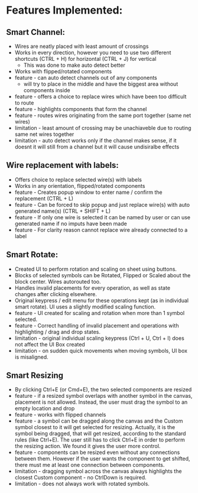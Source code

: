 # Features Implemented: 

## Smart Channel: 
* Wires are neatly placed with least amount of crossings 
* Works in every direction, however you need to use two different shortcuts (CTRL + H) for horizontal (CTRL + J) for vertical 
    * This was done to make auto detect better
* Works with flipped/rotated components
* feature - can auto detect channels out of any components 
    * will try to place in the middle and have the biggest area without components inside
* feature - offers a choice to replace wires which have been too difficult to route
* feature - highlights components that form the channel
* feature - routes wires originating from the same port together (same net wires)
* limitation - least amount of crossing may be unachiaveble due to routing same net wires together 
* limitation - auto detect works only if the channel makes sense, if it doesnt it will still from a channel but it will cause undisiralbe effects

## Wire replacement with labels:
* Offers choice to replace selected wire(s) with labels
* Works in any orientation, flipped/rotated components
* feature - Creates popup window to enter name / confirm the replacement (CTRL + L)
* feature - Can be forced to skip popup and just replace wire(s) with auto generated name(s) (CTRL + SHIFT + L)
* feature - If only one wire is selected it can be named by user or can use generated name if no imputs have been made
* feature - For clarity reason cannot replace wire already connected to a label

## Smart Rotate:
* Created UI to perform rotation and scaling on sheet using buttons. 
* Blocks of selected symbols can be Rotated, Flipped or Scaled about the block center. Wires autorouted too.
* Handles invalid placements for every operation, as well as state changes after clicking elsewhere.
* Original keypress / edit menu for these operations kept (as in individual smart rotate). UI uses a slightly modified scaling function.
* feature - UI created for scaling and rotation when more than 1 symbol selected.
* feature - Correct handling of invalid placement and operations with highlighting / drag and drop states.
* limitation - original individual scaling keypress (Ctrl + U, Ctrl + I) does not affect the UI Box created
* limitation - on sudden quick movements when moving symbols, UI box is misaligned.

## Smart Resizing
* By clicking Ctrl+E (or Cmd+E), the two selected components are resized
* feature - if a resized symbol overlaps with another symbol in the canvas, placement is not allowed. Instead, the user must drag the symbol to an empty location and drop
* feature - works with flipped channels
* feature - a symbol can be dragged along the canvas and the Custom symbol closest to it will get selected for resizing. Actually, it is the symbol being dragged, that will get resized, according to the standard rules (like Ctrl+E). The user still has to click Ctrl+E in order to perform the resizing action. We found it gives the user more control.
* feature - components can be resized even without any connections between them. However if the user wants the component to get shifted, there must me at least one connection between components.
* limitation - dragging symbol across the canvas always highlights the closest Custom component - no CtrlDown is required.
* limitation - does not always work with rotated symbols.
